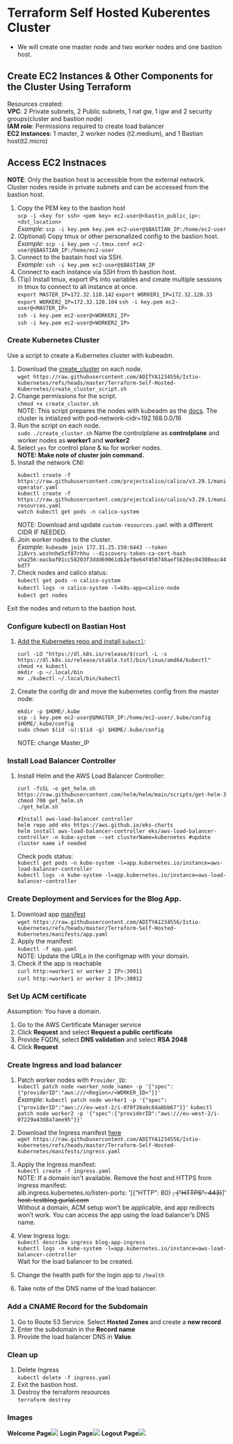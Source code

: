 # Terraform Self Hosted Kuberentes Cluster
- We will create one master node and two worker nodes and one bastion host.

## Create EC2 Instances & Other Components for the Cluster Using Terraform

Resources created:  
__VPC__: 2 Private subnets, 2 Public subnets, 1 nat gw, 1 igw and 2 security groups(cluster and bastion node)  
__IAM role__: Permissions required to create load balancer  
__EC2 instances__: 1 master, 2 worker nodes (t2.medium), and 1 Bastian host(t2.micro)

## Access EC2 Instnaces
__NOTE__: Only the bastion host is accessible from the external network. Cluster nodes reside in private subnets and can be accessed from the bastion host.

1. Copy the PEM key to the bastion host  
    `scp -i <key for ssh> <pem key> ec2-user@<bastin_public_ip>:<dst_location>`  
    _Example_: `scp -i key.pem key.pem ec2-user@$BASTIAN_IP:/home/ec2-user`
2. (Optional) Copy tmux or other personalized config to the bastion host.  
    _Example_: `scp -i key.pem ~/.tmux.conf ec2-user@$BASTIAN_IP:/home/ec2-user`
3. Connect to the bastain host via SSH.  
    _Example_: `ssh -i key.pem ec2-user@$BASTIAN_IP`  
4. Connect to each instance via SSH from th bastion host. 
5. (Tip) Install tmux, export IPs into variables and create multiple sessions in tmux to connect to all instance at once. \
    `export MASTER_IP=172.32.110.142`
    `export WORKER1_IP=172.32.120.33` 
    `export WORKER2_IP=172.32.120.104`
    `ssh -i key.pem ec2-user@<MASTER_IP>`  
    `ssh -i key.pem ec2-user@<WORKER1_IP>`  
    `ssh -i key.pem ec2-user@<WORKER2_IP>`
 
### Create Kubernetes Cluster
Use a script to create a Kubernetes cluster with kubeadm.

1. Download the [create_cluster](create_cluster.sh) on each node.  
`wget https://raw.githubusercontent.com/ADITYA1234556/Istio-kubernetes/refs/heads/master/Terraform-Self-Hosted-Kubernetes/create_cluster_script.sh`
2. Change permissions for the script.  
`chmod +x create_cluster.sh`  
NOTE: This script prepares the nodes with kubeadm as the [docs](https://kubernetes.io/docs/setup/production-environment/tools/kubeadm/install-kubeadm/). The cluster is intialized with pod-network-cidr=192.168.0.0/16
3. Run the script on each node.  
`sudo ./create_cluster.sh`
Name the controlplane as **controlplane** and worker nodes as **worker1** and **worker2**
4. Select `yes` for control plane & `No` for worker nodes.  
__NOTE: Make note of cluster join command.__
5. Install the network CNI:
    ```
    kubectl create -f https://raw.githubusercontent.com/projectcalico/calico/v3.29.1/manifests/tigera-operator.yaml
    kubectl create -f https://raw.githubusercontent.com/projectcalico/calico/v3.29.1/manifests/custom-resources.yaml
    watch kubectl get pods -n calico-system
    ```
    NOTE: Download and update `custom-resources.yaml` with a different CIDR IF NEEDED.
5. Join worker nodes to the cluster.  
_Example_: `kubeadm join 172.31.25.150:6443 --token 2i8vrs.wsshnhe5zf87rhhu --discovery-token-ca-cert-hash sha256:eacbaf01cc58203f3ddd69061db2ef8e64f450748aef5620ec04308eac44bd77`
6. Check nodes and calico status:  
`kubectl get pods -n calico-system`  
`kubectl logs -n calico-system -l=k8s-app=calico-node`  
`kubect get nodes`  

Exit the nodes and return to the bastion host.

### Configure kubectl on Bastian Host

1. <a href="https://kubernetes.io/docs/tasks/tools/install-kubectl-linux/">Add the Kubernetes repo and install `kubectl`</a>:
    ```
    curl -LO "https://dl.k8s.io/release/$(curl -L -s https://dl.k8s.io/release/stable.txt)/bin/linux/amd64/kubectl"
    chmod +x kubectl
    mkdir -p ~/.local/bin
    mv ./kubectl ~/.local/bin/kubectl
    ```
2. Create the config dir and move the kubernetes config from the master node:
    ```
    mkdir -p $HOME/.kube
    scp -i key.pem ec2-user@$MASTER_IP:/home/ec2-user/.kube/config $HOME/.kube/config
    sudo chown $(id -u):$(id -g) $HOME/.kube/config
    ```
    NOTE: change Master_IP

### Install Load Balancer Controller

1. Install Helm and the AWS Load Balancer Controller:
    ```
    curl -fsSL -o get_helm.sh https://raw.githubusercontent.com/helm/helm/main/scripts/get-helm-3
    chmod 700 get_helm.sh
    ./get_helm.sh

    #Install aws-load-balancer controller
    helm repo add eks https://aws.github.io/eks-charts
    helm install aws-load-balancer-controller eks/aws-load-balancer-controller -n kube-system --set clusterName=kubernetes #update cluster name if needed
    ```
    Check pods status:  
    `kubectl get pods -n kube-system -l=app.kubernetes.io/instance=aws-load-balancer-controller`  
    `kubectl logs -n kube-system -l=app.kubernetes.io/instance=aws-load-balancer-controller`
### Create Deployment and Services for the Blog App.

1. Download app [manifest](manifests/app.yaml)  
`wget https://raw.githubusercontent.com/ADITYA1234556/Istio-kubernetes/refs/heads/master/Terraform-Self-Hosted-Kubernetes/manifests/app.yaml`
2. Apply the manifest:    
`kubectl -f app.yaml`  
NOTE: Update the URLs in the configmap with your domain.  
3. Check if the app is reachable  
`curl http:<worker1 or worker 2 IP>:30011`  
`curl http:<worker1 or worker 2 IP>:30012`
### Set Up ACM certificate
Assumption: You have a domain.

1. Go to the AWS Certificate Manager service
2. Click __Request__ and select __Request a public certificate__
3. Provide FQDN, select __DNS validation__ and select __RSA 2048__
4. Click __Request__

### Create Ingress and load balancer

1. Patch worker nodes with `Provider_ID`:  
    `kubectl patch node <worker_node_name> -p '{"spec":{"providerID":"aws:///<Region>/<WORKER_ID>"}}'`  
    _Example_: 
    `kubectl patch node worker1 -p '{"spec":{"providerID":"aws:///eu-west-2/i-070f38a9c84a8bb67"}}'`
    `kubectl patch node worker2 -p '{"spec":{"providerID":"aws:///eu-west-2/i-07229a43d8a7aee95"}}'`

2. Download the Ingress manifest [here](manifests/ingress.yaml)  
 `wget https://raw.githubusercontent.com/ADITYA1234556/Istio-kubernetes/refs/heads/master/Terraform-Self-Hosted-Kubernetes/manifests/ingress.yaml`
3. Apply the Ingress manifest:  
 `kubectl create -f ingress.yaml`  
    NOTE: If a domain isn't available. Remove the host and HTTPS from ingress manifest:  
    alb.ingress.kubernetes.io/listen-ports: '[{"HTTP": 80} ~~, {"HTTPS": 443}~~]'  
    ~~host: testblog.gurlal.com~~  
    Without a domain, ACM setup won’t be applicable, and app redirects won’t work. You can access the app using the load balancer’s DNS name.
4. View Ingress logs:  
    `kubectl describe ingress blog-app-ingress`  
    `kubectl logs -n kube-system -l=app.kubernetes.io/instance=aws-load-balancer-controller`  
 Wait for the load balancer to be created.
 5. Change the health path for the login app to `/health`
 6. Take note of the DNS name of the load balancer.

### Add a CNAME Record for the Subdomain

1. Go to Route 53 Service. Select __Hosted Zones__ and create a __new record__
2. Enter the subdomain in the __Record name__ 
3. Provide the load balancer DNS in __Value__.

### Clean up

1. Delete Ingress  
`kubectl delete -f ingress.yaml`
2. Exit the bastion host.
3. Destroy the terraform resources  
`terraform destroy`


### Images
**Welcome Page**<img src="./welcome-page.png">
**Login Page**<img src="./login-page.png">
**Logout Page**<img src="./logout-page.png">
